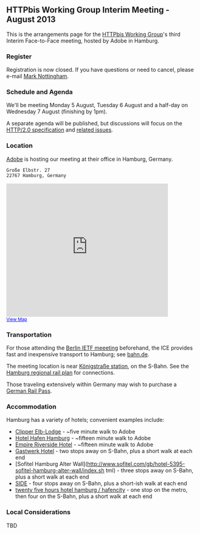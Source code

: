 
## HTTPbis Working Group Interim Meeting - August 2013

This is the arrangements page for the [HTTPbis Working
Group](http://trac.tools.ietf.org/wg/httpbis/trac/wiki)'s third Interim
Face-to-Face meeting, hosted by Adobe in Hamburg.

### Register

Registration is now closed. If you have questions or need to cancel, please
e-mail [Mark Nottingham](mailto:mnot@mnot.net).

### Schedule and Agenda

We'll be meeting Monday 5 August, Tuesday 6 August and a half-day on Wednesday
7 August (finishing by 1pm).

A separate agenda will be published, but discussions will focus on the
[HTTP/2.0 specification](http://http2.github.io/http2-spec/) and [related
issues](https://github.com/http2/http2-spec/issues).

### Location

[Adobe](https://www.facebook.com/AdobeHamburg) is hosting our meeting
at their office in Hamburg, Germany.

    Große Elbstr. 27
    22767 Hamburg, Germany

<iframe width="425" height="350" frameborder="0" scrolling="no" marginheight="0" marginwidth="0" src="https://maps.google.com/maps?client=safari&amp;q=Gro%C3%9Fe+Elbstr.+2722767+Hamburg,+Germany&amp;oe=UTF-8&amp;ie=UTF8&amp;hq=&amp;hnear=Gro%C3%9Fe+Elbstra%C3%9Fe,+22767+Hamburg,+Germany&amp;t=m&amp;z=14&amp;ll=53.544592,9.938685&amp;output=embed"></iframe><br /><small><a href="https://maps.google.com/maps?client=safari&amp;q=Gro%C3%9Fe+Elbstr.+2722767+Hamburg,+Germany&amp;oe=UTF-8&amp;ie=UTF8&amp;hq=&amp;hnear=Gro%C3%9Fe+Elbstra%C3%9Fe,+22767+Hamburg,+Germany&amp;t=m&amp;z=14&amp;ll=53.544592,9.938685&amp;source=embed" style="color:#0000FF;text-align:left">View Map</a></small>


### Transportation

For those attending the [Berlin IETF meeeting](http://www.ietf.org/meeting/87/index.html) beforehand, the ICE provides fast and inexpensive transport to Hamburg; see [bahn.de](http://reiseauskunft.bahn.de/bin/query.exe/en?revia=yes&existOptimizePrice=1&country=USA&dbkanal_007=L01_S01_D001_KIN0001_qf-bahn_LZ003&ignoreTypeCheck=yes&S=Berlin+Hbf&REQ0JourneyStopsSID=A%3D1%40O%3DBerlin+Hbf%40X%3D13369548%40Y%3D52525589%40U%3D80%40L%3D008011160%40B%3D1%40p%3D1368556572%40&REQ0JourneyStopsS0A=7&Z=Hamburg+Hbf&REQ0JourneyStopsZID=A%3D1%40O%3DHamburg+Hbf%40X%3D10006908%40Y%3D53552732%40U%3D80%40L%3D008002549%40B%3D1%40p%3D1368556572%40&REQ0JourneyStopsZ0A=7&trip-type=single&date=Sa%2C+03.08.13&time=10%3A00&timesel=depart&returnTimesel=depart&optimize=0&travelProfile=-1&adult-number=1&children-number=0&infant-number=0&tariffTravellerType.1=E&tariffTravellerReductionClass.1=0&tariffTravellerAge.1=&qf-trav-bday-1=&tariffTravellerReductionClass.2=0&tariffTravellerReductionClass.3=0&tariffTravellerReductionClass.4=0&tariffTravellerReductionClass.5=0&tariffClass=2&start=1&qf.bahn.button.suchen=).

The meeting location is near [Königstraße
station](http://en.wikipedia.org/wiki/Königstrasse_station), on the S-Bahn. See
the [Hamburg regional rail
plan](http://www.hvv.de/en/timetables-lines-routes/plans-line-route-networks/usar/) for connections.

Those traveling extensively within Germany may wish to purchase a [German Rail Pass](http://www.germanrailpasses.com/).

### Accommodation

Hamburg has a variety of hotels; convenient examples include:

* [Clipper
  Elb-Lodge](http://www.clipper-boardinghouses.de/en/haeuser/hamburg/holzhafen/) - ~five minute walk to Adobe
* [Hotel Hafen Hamburg](http://www.hotel-hafen-hamburg.de/default.aspx?lang=en)  - ~fifteen minute walk to Adobe
* [Empire Riverside Hotel](http://empire-riverside.de/default.aspx?lang=en) -
  ~fifteen minute walk to Adobe
* [Gastwerk Hotel](http://www.gastwerk.com/hotels-hamburg/) - two stops away on
  S-Bahn, plus a short walk at each end
* [Sofitel Hamburg Alter
  Wall](http://www.sofitel.com/gb/hotel-5395-sofitel-hamburg-alter-wall/index.sh
  tml) - three stops away on S-Bahn, plus a short walk at each end
* [SIDE](http://www.side-hamburg.de/en/side-home.html) - four stops away on S-Bahn, plus a short-ish walk at each end
* [twenty five hours hotel hamburg /
  hafencity](http://www.25hours-hotels.com/hafencity/?lang=en) - one stop on
  the metro, then four on the S-Bahn, plus a short walk at each end


### Local Considerations

TBD
